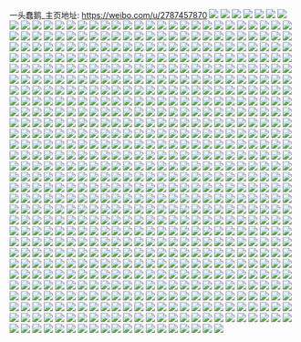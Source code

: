 一头蠢鹅_主页地址: https://weibo.com/u/2787457870 
![](https://wx4.sinaimg.cn/mw2000/a6253b4egy1h8zybx3m56j21m025cu0x.jpg) 
![](https://wx4.sinaimg.cn/mw2000/a6253b4egy1h8zycdnv8zj21zw2nvu0x.jpg) 
![](https://wx4.sinaimg.cn/mw2000/a6253b4egy1h908mf3eltj225h2vce82.jpg) 
![](https://wx4.sinaimg.cn/mw2000/a6253b4egy1h8zyco8brtj21nt27re81.jpg) 
![](https://wx4.sinaimg.cn/mw2000/a6253b4egy1h8zydtptp3j22c03407wj.jpg) 
![](https://wx4.sinaimg.cn/mw2000/a6253b4egy1h908mh2p4sj21t32es4qq.jpg) 
![](https://wx4.sinaimg.cn/mw2000/a6253b4egy1h908mnpbmxj223r2wou0z.jpg) 
![](https://wx4.sinaimg.cn/mw2000/a6253b4egy1h908myhrs3j21te2f7b2a.jpg) 
![](https://wx4.sinaimg.cn/mw2000/a6253b4egy1h908n63mt9j21wj2jenpe.jpg) 
![](https://wx4.sinaimg.cn/mw2000/a6253b4egy1h8ynquhnqaj229e30jnpe.jpg) 
![](https://wx4.sinaimg.cn/mw2000/a6253b4egy1h8ynqovjdcj22ah31ye83.jpg) 
![](https://wx4.sinaimg.cn/mw2000/a6253b4egy1h8ynqfx4t3j225k2vfe82.jpg) 
![](https://wx4.sinaimg.cn/mw2000/a6253b4egy1h8ynqzq2kij22902zjhdu.jpg) 
![](https://wx4.sinaimg.cn/mw2000/a6253b4egy1h8xhai6jwoj22c034yhdu.jpg) 
![](https://wx4.sinaimg.cn/mw2000/a6253b4egy1h8xhauj8l4j224q2uahdu.jpg) 
![](https://wx4.sinaimg.cn/mw2000/a6253b4egy1h8xhacuiffj221x2qk4qq.jpg) 
![](https://wx4.sinaimg.cn/mw2000/a6253b4egy1h8xhaswl7qj225x2vwkjm.jpg) 
![](https://wx4.sinaimg.cn/mw2000/a6253b4egy1h8xhapkhxwj222z2nvx6p.jpg) 
![](https://wx4.sinaimg.cn/mw2000/a6253b4egy1h8xhax4tkqj21yi2lr1ky.jpg) 
![](https://wx4.sinaimg.cn/mw2000/a6253b4egy1h8xhar318jj22182pnu0x.jpg) 
![](https://wx4.sinaimg.cn/mw2000/a6253b4egy1h8xhavu67nj21sn2e7x6p.jpg) 
![](https://wx4.sinaimg.cn/mw2000/a6253b4egy1h8xha60718j226g2yw4qq.jpg) 
![](https://wx4.sinaimg.cn/mw2000/a6253b4egy1h86x902gygj22222qre82.jpg) 
![](https://wx4.sinaimg.cn/mw2000/a6253b4egy1h86x91f0y2j223p2sy4qq.jpg) 
![](https://wx4.sinaimg.cn/mw2000/a6253b4egy1h86x931qnoj226z2xanpe.jpg) 
![](https://wx4.sinaimg.cn/mw2000/a6253b4egy1h86x8xl7z2j22a531jqv6.jpg) 
![](https://wx4.sinaimg.cn/mw2000/a6253b4egy1h83in1bcypj224836cqv6.jpg) 
![](https://wx4.sinaimg.cn/mw2000/a6253b4egy1h83in73kjgj224836c7wj.jpg) 
![](https://wx4.sinaimg.cn/mw2000/a6253b4egy1h83ina4pdij224836ce83.jpg) 
![](https://wx4.sinaimg.cn/mw2000/a6253b4egy1h83in4ei4jj224836c7wj.jpg) 
![](https://wx4.sinaimg.cn/mw2000/a6253b4egy1h83indq3ctj224836cx6q.jpg) 
![](https://wx4.sinaimg.cn/mw2000/a6253b4egy1h83imy6zigj224836cqv6.jpg) 
![](https://wx4.sinaimg.cn/mw2000/a6253b4egy1h7xnvwap91j22dq36chdu.jpg) 
![](https://wx4.sinaimg.cn/mw2000/a6253b4egy1h7xnvouqouj22dq36cu10.jpg) 
![](https://wx4.sinaimg.cn/mw2000/a6253b4egy1h7xnvqaig3j22cq34zhdu.jpg) 
![](https://wx4.sinaimg.cn/mw2000/a6253b4egy1h7xnvsrfi1j22dq36cnpf.jpg) 
![](https://wx4.sinaimg.cn/mw2000/a6253b4egy1h7xnw0xcfrj22dq36cnpe.jpg) 
![](https://wx4.sinaimg.cn/mw2000/a6253b4egy1h7xnvuvqvej22402tcqv6.jpg) 
![](https://wx4.sinaimg.cn/mw2000/a6253b4egy1h7xnvzledyj228p2zle83.jpg) 
![](https://wx4.sinaimg.cn/mw2000/a6253b4egy1h7xnw21esfj21zz2nz1ky.jpg) 
![](https://wx4.sinaimg.cn/mw2000/a6253b4egy1h7xnvxvirrj22dq36ce83.jpg) 
![](https://wx4.sinaimg.cn/mw2000/a6253b4egy1h7vxvay7bxj22dq36cb2b.jpg) 
![](https://wx4.sinaimg.cn/mw2000/a6253b4egy1h7vxv8ve4aj22br33ou0y.jpg) 
![](https://wx4.sinaimg.cn/mw2000/a6253b4egy1h7vxv78bhij229930c1l0.jpg) 
![](https://wx4.sinaimg.cn/mw2000/a6253b4egy1h7vxvc51obj22482tnhdu.jpg) 
![](https://wx4.sinaimg.cn/mw2000/a6253b4egy1h7vxvf3gilj22692wbhdv.jpg) 
![](https://wx4.sinaimg.cn/mw2000/a6253b4egy1h7vxvgj2lzj228h2za4qr.jpg) 
![](https://wx4.sinaimg.cn/mw2000/a6253b4egy1h7qsc8hbgaj21yd2lukjl.jpg) 
![](https://wx4.sinaimg.cn/mw2000/a6253b4egy1h7qsc7mjjqj22dj361npe.jpg) 
![](https://wx4.sinaimg.cn/mw2000/a6253b4egy1h7qsc9njmfj22b532v1ky.jpg) 
![](https://wx4.sinaimg.cn/mw2000/a6253b4egy1h7qscbh90tj221r2qchdu.jpg) 
![](https://wx4.sinaimg.cn/mw2000/a6253b4egy1h7e7j1vs3mj22dg35xnpe.jpg) 
![](https://wx4.sinaimg.cn/mw2000/a6253b4egy1h7e7j35o42j22dq36cnpd.jpg) 
![](https://wx4.sinaimg.cn/mw2000/a6253b4egy1h7e7j4j3ulj221j2q11ky.jpg) 
![](https://wx4.sinaimg.cn/mw2000/a6253b4egy1h7e7jb55vdj21lq250tj6.jpg) 
![](https://wx4.sinaimg.cn/mw2000/a6253b4egy1h7e7j5ph3vj22dq36cu0x.jpg) 
![](https://wx4.sinaimg.cn/mw2000/a6253b4egy1h7e7j6x747j22aw32iu0x.jpg) 
![](https://wx4.sinaimg.cn/mw2000/a6253b4egy1h7e7j8f6wmj227p2y94qq.jpg) 
![](https://wx4.sinaimg.cn/mw2000/a6253b4egy1h7e7j9r2wqj21qi2bbnpd.jpg) 
![](https://wx4.sinaimg.cn/mw2000/a6253b4egy1h7e7iywv0hj22bc334hdt.jpg) 
![](https://wx4.sinaimg.cn/mw2000/a6253b4egy1h7bv58nwwuj21k822yhdu.jpg) 
![](https://wx4.sinaimg.cn/mw2000/a6253b4egy1h7bv3e8hw6j22042o5e6m.jpg) 
![](https://wx4.sinaimg.cn/mw2000/a6253b4egy1h7bv3lsvv4j222m2rkkjm.jpg) 
![](https://wx4.sinaimg.cn/mw2000/a6253b4egy1h7bv4cb06wj21td2f6x6q.jpg) 
![](https://wx4.sinaimg.cn/mw2000/a6253b4egy1h7bv3x5e09j22272qx7wj.jpg) 
![](https://wx4.sinaimg.cn/mw2000/a6253b4egy1h7bv4sxq20j221b2prqo8.jpg) 
![](https://wx4.sinaimg.cn/mw2000/a6253b4egy1h73jpuopfgj223e2sj1kz.jpg) 
![](https://wx4.sinaimg.cn/mw2000/a6253b4egy1h73jpqyog5j22482tnhdu.jpg) 
![](https://wx4.sinaimg.cn/mw2000/a6253b4egy1h73jpxcsidj222c2r4e83.jpg) 
![](https://wx4.sinaimg.cn/mw2000/a6253b4egy1h73jps8cf3j224836c7wi.jpg) 
![](https://wx4.sinaimg.cn/mw2000/a6253b4egy1h73jpm4esoj22dr36agxs.jpg) 
![](https://wx4.sinaimg.cn/mw2000/a6253b4egy1h73jpoq5aij22482tnnpe.jpg) 
![](https://wx4.sinaimg.cn/mw2000/a6253b4egy1h73jq06n54j22482tnnpe.jpg) 
![](https://wx4.sinaimg.cn/mw2000/a6253b4egy1h73jq2d5q0j222z2rzq9p.jpg) 
![](https://wx4.sinaimg.cn/mw2000/a6253b4egy1h73jq4yfz6j223u2t4n88.jpg) 
![](https://wx4.sinaimg.cn/mw2000/a6253b4egy1h72g3lbpk3j21xa2kdqv5.jpg) 
![](https://wx4.sinaimg.cn/mw2000/a6253b4egy1h72g3tulyej22302s0kjm.jpg) 
![](https://wx4.sinaimg.cn/mw2000/a6253b4egy1h72g3nlfpuj21y12leu0x.jpg) 
![](https://wx4.sinaimg.cn/mw2000/a6253b4egy1h72g3gfj5gj21wm2jib2a.jpg) 
![](https://wx4.sinaimg.cn/mw2000/a6253b4egy1h72g3i4whlj21ds1ud1kx.jpg) 
![](https://wx4.sinaimg.cn/mw2000/a6253b4egy1h72g41t8rmj229j30pqv6.jpg) 
![](https://wx4.sinaimg.cn/mw2000/a6253b4egy1h72g4354q6j21tj2fehdt.jpg) 
![](https://wx4.sinaimg.cn/mw2000/a6253b4egy1h72g465zyuj22662w8u0y.jpg) 
![](https://wx4.sinaimg.cn/mw2000/a6253b4egy1h72g493qwaj21xh2kmteb.jpg) 
![](https://wx4.sinaimg.cn/mw2000/a6253b4egy1h72g4ayyrjj21141diq6p.jpg) 
![](https://wx4.sinaimg.cn/mw2000/a6253b4egy1h72g4f4fhlj22c0340b2a.jpg) 
![](https://wx4.sinaimg.cn/mw2000/a6253b4egy1h72g4i76yej22c03401kz.jpg) 
![](https://wx4.sinaimg.cn/mw2000/a6253b4egy1h72g4l49e6j21sw2eix6p.jpg) 
![](https://wx4.sinaimg.cn/mw2000/a6253b4egy1h72g4o4747j220g2olhdu.jpg) 
![](https://wx4.sinaimg.cn/mw2000/a6253b4egy1h72g4qkupfj220f2ojx6p.jpg) 
![](https://wx4.sinaimg.cn/mw2000/a6253b4egy1h6wvnq6ux3j22as32dkjm.jpg) 
![](https://wx4.sinaimg.cn/mw2000/a6253b4egy1h6wvnsa4ibj229r310e5k.jpg) 
![](https://wx4.sinaimg.cn/mw2000/a6253b4egy1h6wvnve1o9j229w317qv6.jpg) 
![](https://wx4.sinaimg.cn/mw2000/a6253b4egy1h6wvo6gi8uj225z2vznat.jpg) 
![](https://wx4.sinaimg.cn/mw2000/a6253b4egy1h6wvo3vd4aj229e305x6r.jpg) 
![](https://wx4.sinaimg.cn/mw2000/a6253b4egy1h6wvnx1b6qj22132pfqv5.jpg) 
![](https://wx4.sinaimg.cn/mw2000/a6253b4egy1h6vhpchkcbj22ai321u10.jpg) 
![](https://wx4.sinaimg.cn/mw2000/a6253b4egy1h6vhp89mbaj22c0340npf.jpg) 
![](https://wx4.sinaimg.cn/mw2000/a6253b4egy1h6vhmugt5rj22c03404qr.jpg) 
![](https://wx4.sinaimg.cn/mw2000/a6253b4egy1h6vhpjpu27j22c033qhdt.jpg) 
![](https://wx4.sinaimg.cn/mw2000/a6253b4egy1h6tglw3bj4j22c0340ni3.jpg) 
![](https://wx4.sinaimg.cn/mw2000/a6253b4egy1h6tglk41wmj21vw2iib29.jpg) 
![](https://wx4.sinaimg.cn/mw2000/a6253b4egy1h6tglrudlyj22c0340hdv.jpg) 
![](https://wx4.sinaimg.cn/mw2000/a6253b4egy1h6tgm014x7j22b732ynpf.jpg) 
![](https://wx4.sinaimg.cn/mw2000/a6253b4egy1h6r7agtkn4j22c03407wl.jpg) 
![](https://wx4.sinaimg.cn/mw2000/a6253b4egy1h6r7avsnvej22bw33vb2b.jpg) 
![](https://wx4.sinaimg.cn/mw2000/a6253b4egy1h6r7b8ang0j22c0340x6p.jpg) 
![](https://wx4.sinaimg.cn/mw2000/a6253b4egy1h6r7bhxfsvj229b30fkjl.jpg) 
![](https://wx4.sinaimg.cn/mw2000/a6253b4egy1h6r7bwlrf4j22c0340e81.jpg) 
![](https://wx4.sinaimg.cn/mw2000/a6253b4egy1h6r7c10nmpj22c0340b2a.jpg) 
![](https://wx4.sinaimg.cn/mw2000/a6253b4egy1h6r7bfed5fj22c0340qc2.jpg) 
![](https://wx4.sinaimg.cn/mw2000/a6253b4egy1h6r79suvxdj22c03404qq.jpg) 
![](https://wx4.sinaimg.cn/mw2000/a6253b4egy1h6r7b2kfymj22c03401kz.jpg) 
![](https://wx4.sinaimg.cn/mw2000/a6253b4egy1h6ol3n44mmj22c0340u0x.jpg) 
![](https://wx4.sinaimg.cn/mw2000/a6253b4egy1h6ol3pon5uj22c03404qs.jpg) 
![](https://wx4.sinaimg.cn/mw2000/a6253b4egy1h6ol3rt0p6j224i2thhdv.jpg) 
![](https://wx4.sinaimg.cn/mw2000/a6253b4egy1h6ol3ukqtwj22c0340qv8.jpg) 
![](https://wx4.sinaimg.cn/mw2000/a6253b4egy1h6ol4265v5j22c03401l0.jpg) 
![](https://wx4.sinaimg.cn/mw2000/a6253b4egy1h6ol3yxphdj22c0340u10.jpg) 
![](https://wx4.sinaimg.cn/mw2000/a6253b4egy1h6ol3jxs90j22c03404nu.jpg) 
![](https://wx4.sinaimg.cn/mw2000/a6253b4egy1h6ol40gzbrj22c0340b2b.jpg) 
![](https://wx4.sinaimg.cn/mw2000/a6253b4egy1h6ol3wku04j22c03401kz.jpg) 
![](https://wx4.sinaimg.cn/mw2000/a6253b4egy1h6mod9ey67j22c03407wk.jpg) 
![](https://wx4.sinaimg.cn/mw2000/a6253b4egy1h6modcf5efj22c0340kjn.jpg) 
![](https://wx4.sinaimg.cn/mw2000/a6253b4egy1h6mod5ra52j22ax32k4qs.jpg) 
![](https://wx4.sinaimg.cn/mw2000/a6253b4egy1h6modggyc2j22c03407ge.jpg) 
![](https://wx4.sinaimg.cn/mw2000/a6253b4egy1h6modelcpuj22c0340nd6.jpg) 
![](https://wx4.sinaimg.cn/mw2000/a6253b4egy1h6modiyfpnj22c0340drg.jpg) 
![](https://wx4.sinaimg.cn/mw2000/a6253b4egy1h6modk55izj22c03407wi.jpg) 
![](https://wx4.sinaimg.cn/mw2000/a6253b4egy1h6modnxta7j22c0340x6q.jpg) 
![](https://wx4.sinaimg.cn/mw2000/a6253b4egy1h6modm45icj22c03401kz.jpg) 
![](https://wx4.sinaimg.cn/mw2000/a6253b4egy1h6k90doj1vj22c0340hdv.jpg) 
![](https://wx4.sinaimg.cn/mw2000/a6253b4egy1h6k90b587oj220x2p8hdu.jpg) 
![](https://wx4.sinaimg.cn/mw2000/a6253b4egy1h6k90ens0jj21sz2ennpd.jpg) 
![](https://wx4.sinaimg.cn/mw2000/a6253b4egy1h6k90j94rxj22c0340b2b.jpg) 
![](https://wx4.sinaimg.cn/mw2000/a6253b4egy1h69n09pqqsj21xf2kkx6p.jpg) 
![](https://wx4.sinaimg.cn/mw2000/a6253b4egy1h69n0ebxyfj21zo2ppu0x.jpg) 
![](https://wx4.sinaimg.cn/mw2000/a6253b4egy1h69n08f33hj227u2ygtkf.jpg) 
![](https://wx4.sinaimg.cn/mw2000/a6253b4egy1h69n0d8od9j228c2z4u0y.jpg) 
![](https://wx4.sinaimg.cn/mw2000/a6253b4egy1h65bpxoowyj22c033a4qp.jpg) 
![](https://wx4.sinaimg.cn/mw2000/a6253b4egy1h65bpu2sgvj22bp33mb29.jpg) 
![](https://wx4.sinaimg.cn/mw2000/a6253b4egy1h65bq1pny3j21th2fb45b.jpg) 
![](https://wx4.sinaimg.cn/mw2000/a6253b4egy1h65bq5tjdyj22c0340e84.jpg) 
![](https://wx4.sinaimg.cn/mw2000/a6253b4egy1h65bqdg07ej228y2zxu0z.jpg) 
![](https://wx4.sinaimg.cn/mw2000/a6253b4egy1h65bq9jq11j229g30lqv6.jpg) 
![](https://wx4.sinaimg.cn/mw2000/a6253b4egy1h5yfk6wwkej22b132phdw.jpg) 
![](https://wx4.sinaimg.cn/mw2000/a6253b4egy1h5yfk83eyaj227g2xxe82.jpg) 
![](https://wx4.sinaimg.cn/mw2000/a6253b4egy1h5yfk1hf3jj22bb3337wh.jpg) 
![](https://wx4.sinaimg.cn/mw2000/a6253b4egy1h5yfk3id0tj22c0340qv5.jpg) 
![](https://wx4.sinaimg.cn/mw2000/a6253b4egy1h5yfkdyqbhj21821mrqdi.jpg) 
![](https://wx4.sinaimg.cn/mw2000/a6253b4egy1h5yfk51bnqj2297309b2b.jpg) 
![](https://wx4.sinaimg.cn/mw2000/a6253b4egy1h5yfkcy1lbj229k30q7wi.jpg) 
![](https://wx4.sinaimg.cn/mw2000/a6253b4egy1h5yfk9jd5ij22a931p4qr.jpg) 
![](https://wx4.sinaimg.cn/mw2000/a6253b4egy1h5yfkb12vpj22c034yhdt.jpg) 
![](https://wx4.sinaimg.cn/mw2000/a6253b4egy1h5qeb9cavqj22802yo1l0.jpg) 
![](https://wx4.sinaimg.cn/mw2000/a6253b4egy1h5qebc4wfuj22802yox6r.jpg) 
![](https://wx4.sinaimg.cn/mw2000/a6253b4egy1h5qeb6ns3vj21re2cib29.jpg) 
![](https://wx4.sinaimg.cn/mw2000/a6253b4egy1h5qebd3y79j21j4233wl9.jpg) 
![](https://wx4.sinaimg.cn/mw2000/a6253b4egy1h5pxldo8hrj22b532ve83.jpg) 
![](https://wx4.sinaimg.cn/mw2000/a6253b4egy1h5pxlgd2tpj22az32nhdw.jpg) 
![](https://wx4.sinaimg.cn/mw2000/a6253b4egy1h5pxllteogj22ak3237mw.jpg) 
![](https://wx4.sinaimg.cn/mw2000/a6253b4egy1h5pxlhwvzaj227c2xt4m5.jpg) 
![](https://wx4.sinaimg.cn/mw2000/a6253b4egy1h5pxlk9kmrj22ba33mavm.jpg) 
![](https://wx4.sinaimg.cn/mw2000/a6253b4egy1h5pxlo9m7tj22b832z7wh.jpg) 
![](https://wx4.sinaimg.cn/mw2000/a6253b4egy1h5nkl5q8dcj21z22mqu0x.jpg) 
![](https://wx4.sinaimg.cn/mw2000/a6253b4egy1h5nkl2qlo5j21l4245b00.jpg) 
![](https://wx4.sinaimg.cn/mw2000/a6253b4egy1h5nkl8y7hjj22ar32c0wx.jpg) 
![](https://wx4.sinaimg.cn/mw2000/a6253b4egy1h5nkl1x4y8j22ae31ux6q.jpg) 
![](https://wx4.sinaimg.cn/mw2000/a6253b4egy1h5nkl3cbajj21ki23ce1a.jpg) 
![](https://wx4.sinaimg.cn/mw2000/a6253b4egy1h5nkkz1n9sj226p2wxu0x.jpg) 
![](https://wx4.sinaimg.cn/mw2000/a6253b4egy1h5nkl6u6uqj223m2st1ky.jpg) 
![](https://wx4.sinaimg.cn/mw2000/a6253b4egy1h5nkl7rnc6j21n326sb29.jpg) 
![](https://wx4.sinaimg.cn/mw2000/a6253b4egy1h5nkl4h3w8j21uv2h51ky.jpg) 
![](https://wx4.sinaimg.cn/mw2000/a6253b4egy1h5g0jc0fwdj226v2x5u0y.jpg) 
![](https://wx4.sinaimg.cn/mw2000/a6253b4egy1h5g0l1rnwnj21w62iwe83.jpg) 
![](https://wx4.sinaimg.cn/mw2000/a6253b4egy1h5g0lczoxxj22a431ie85.jpg) 
![](https://wx4.sinaimg.cn/mw2000/a6253b4egy1h5g0hias02j22c0340u0y.jpg) 
![](https://wx4.sinaimg.cn/mw2000/a6253b4egy1h5809b3o6ej22ak3401ky.jpg) 
![](https://wx4.sinaimg.cn/mw2000/a6253b4egy1h5809chkz6j22c03407wj.jpg) 
![](https://wx4.sinaimg.cn/mw2000/a6253b4egy1h5809e8mvij22c0340e84.jpg) 
![](https://wx4.sinaimg.cn/mw2000/a6253b4egy1h5809fmmzcj22472tne83.jpg) 
![](https://wx4.sinaimg.cn/mw2000/a6253b4egy1h5809i9k6tj22c0340hdv.jpg) 
![](https://wx4.sinaimg.cn/mw2000/a6253b4egy1h5809mjlmfj22c0340qv7.jpg) 
![](https://wx4.sinaimg.cn/mw2000/a6253b4egy1h5809kd73zj22c03407wj.jpg) 
![](https://wx4.sinaimg.cn/mw2000/a6253b4egy1h58098p80hj22c0340x6q.jpg) 
![](https://wx4.sinaimg.cn/mw2000/a6253b4egy1h58099yhc2j22b232r1ky.jpg) 
![](https://wx4.sinaimg.cn/mw2000/a6253b4ely1h556oqa45pj21tu2fte81.jpg) 
![](https://wx4.sinaimg.cn/mw2000/a6253b4ely1h556omfgzij21zc2n4qv5.jpg) 
![](https://wx4.sinaimg.cn/mw2000/a6253b4ely1h556oo2rhxj220u2p4kjl.jpg) 
![](https://wx4.sinaimg.cn/mw2000/a6253b4ely1h556op7q3fj21v82hnnpd.jpg) 
![](https://wx4.sinaimg.cn/mw2000/a6253b4egy1h531jp5atuj229a30dhdu.jpg) 
![](https://wx4.sinaimg.cn/mw2000/a6253b4egy1h531jbwlllj22c0340x6p.jpg) 
![](https://wx4.sinaimg.cn/mw2000/a6253b4egy1h531jfu9urj22c0340kjm.jpg) 
![](https://wx4.sinaimg.cn/mw2000/a6253b4egy1h531jacf9tj22c03401kz.jpg) 
![](https://wx4.sinaimg.cn/mw2000/a6253b4egy1h531jrjyn2j224b2tr7wj.jpg) 
![](https://wx4.sinaimg.cn/mw2000/a6253b4egy1h531ji818hj22562uw1kz.jpg) 
![](https://wx4.sinaimg.cn/mw2000/a6253b4egy1h531je6i4fj227p2y9npe.jpg) 
![](https://wx4.sinaimg.cn/mw2000/a6253b4egy1h531jjo7h0j22c0366hdu.jpg) 
![](https://wx4.sinaimg.cn/mw2000/a6253b4egy1h531jmadf9j229j30p1kz.jpg) 
![](https://wx4.sinaimg.cn/mw2000/a6253b4egy1h5264a8pmij22ai3207wj.jpg) 
![](https://wx4.sinaimg.cn/mw2000/a6253b4egy1h5264g84g3j227r2yc1kz.jpg) 
![](https://wx4.sinaimg.cn/mw2000/a6253b4egy1h52640ns9tj21uh2gme81.jpg) 
![](https://wx4.sinaimg.cn/mw2000/a6253b4egy1h5263sbeuuj21yn2m61ky.jpg) 
![](https://wx4.sinaimg.cn/mw2000/a6253b4egy1h5263xgnf1j22bb333qv7.jpg) 
![](https://wx4.sinaimg.cn/mw2000/a6253b4egy1h52645c67ej223m2suqv7.jpg) 
![](https://wx4.sinaimg.cn/mw2000/a6253b4egy1h4y9i31otfj22c0340e83.jpg) 
![](https://wx4.sinaimg.cn/mw2000/a6253b4egy1h4y9i4kkupj22c0340kjn.jpg) 
![](https://wx4.sinaimg.cn/mw2000/a6253b4egy1h4y9iahqsuj22c03404qr.jpg) 
![](https://wx4.sinaimg.cn/mw2000/a6253b4egy1h4y9i6gbwfj21gh1xyb2a.jpg) 
![](https://wx4.sinaimg.cn/mw2000/a6253b4egy1h4y9i8woj6j22c0340e84.jpg) 
![](https://wx4.sinaimg.cn/mw2000/a6253b4egy1h4y9i1frgsj22c0340hdx.jpg) 
![](https://wx4.sinaimg.cn/mw2000/a6253b4egy1h4y9ichnkfj22c0340u0y.jpg) 
![](https://wx4.sinaimg.cn/mw2000/a6253b4egy1h4y9ihalttj22c0340e82.jpg) 
![](https://wx4.sinaimg.cn/mw2000/a6253b4egy1h4y9ig119gj22bg33ax6s.jpg) 
![](https://wx4.sinaimg.cn/mw2000/a6253b4egy1h4u132gbu1j22bb3324qr.jpg) 
![](https://wx4.sinaimg.cn/mw2000/a6253b4egy1h4u133wuuaj22c0340npe.jpg) 
![](https://wx4.sinaimg.cn/mw2000/a6253b4egy1h4u135vxm3j22c0340npe.jpg) 
![](https://wx4.sinaimg.cn/mw2000/a6253b4egy1h4u130rw07j22c0340qv7.jpg) 
![](https://wx4.sinaimg.cn/mw2000/a6253b4egy1h4tupot7uuj22aq340e83.jpg) 
![](https://wx4.sinaimg.cn/mw2000/a6253b4egy1h4tuqdg2vmj22bq33nqv7.jpg) 
![](https://wx4.sinaimg.cn/mw2000/a6253b4egy1h4tuqpycicj22c03407wk.jpg) 
![](https://wx4.sinaimg.cn/mw2000/a6253b4egy1h4tup1vn5lj22c0340x6r.jpg) 
![](https://wx4.sinaimg.cn/mw2000/a6253b4egy1h4tur9l05fj22c034y4qs.jpg) 
![](https://wx4.sinaimg.cn/mw2000/a6253b4egy1h4tuqz08y2j21zc2n4qv6.jpg) 
![](https://wx4.sinaimg.cn/mw2000/a6253b4egy1h4t0c14p2dj22bh33be84.jpg) 
![](https://wx4.sinaimg.cn/mw2000/a6253b4egy1h4t0c8d0nwj22962zvkjm.jpg) 
![](https://wx4.sinaimg.cn/mw2000/a6253b4egy1h4t0bybw5uj22ai340x6r.jpg) 
![](https://wx4.sinaimg.cn/mw2000/a6253b4egy1h4t0c3r8axj22bh33bkjo.jpg) 
![](https://wx4.sinaimg.cn/mw2000/a6253b4egy1h4t0bv7fusj22c0340kjm.jpg) 
![](https://wx4.sinaimg.cn/mw2000/a6253b4egy1h4t0btljdnj22c0340u0x.jpg) 
![](https://wx4.sinaimg.cn/mw2000/a6253b4egy1h4t0c6bbvvj22442sv1kz.jpg) 
![](https://wx4.sinaimg.cn/mw2000/a6253b4egy1h4t0cag4zuj22c03407wj.jpg) 
![](https://wx4.sinaimg.cn/mw2000/a6253b4egy1h4t0cdewzzj20zg1bawr6.jpg) 
![](https://wx4.sinaimg.cn/mw2000/a6253b4egy1h4ofmh609vj21r02mhu0x.jpg) 
![](https://wx4.sinaimg.cn/mw2000/a6253b4egy1h4ofmiaafij21r02mhhdt.jpg) 
![](https://wx4.sinaimg.cn/mw2000/a6253b4egy1h4ofmj3s76j21r02minpd.jpg) 
![](https://wx4.sinaimg.cn/mw2000/a6253b4egy1h4ofmfwdntj21r02mhkjl.jpg) 
![](https://wx4.sinaimg.cn/mw2000/a6253b4egy1h4mzdq0ey1j22c0340npe.jpg) 
![](https://wx4.sinaimg.cn/mw2000/a6253b4egy1h4mzdottiuj22c0340hdv.jpg) 
![](https://wx4.sinaimg.cn/mw2000/a6253b4egy1h4mzdst8iwj220z2pbx6q.jpg) 
![](https://wx4.sinaimg.cn/mw2000/a6253b4egy1h4mze2iq1wj221e2pv1kz.jpg) 
![](https://wx4.sinaimg.cn/mw2000/a6253b4egy1h4mzdvy2dnj21ja21pqv5.jpg) 
![](https://wx4.sinaimg.cn/mw2000/a6253b4egy1h4mzdz22idj225g2vab2b.jpg) 
![](https://wx4.sinaimg.cn/mw2000/a6253b4egy1h4lwals7edj21j121db29.jpg) 
![](https://wx4.sinaimg.cn/mw2000/a6253b4egy1h4lwapfk5cj225k2ve4qq.jpg) 
![](https://wx4.sinaimg.cn/mw2000/a6253b4egy1h4lwainulfj22c03407wk.jpg) 
![](https://wx4.sinaimg.cn/mw2000/a6253b4egy1h4lwakd4mrj22682wbx6q.jpg) 
![](https://wx4.sinaimg.cn/mw2000/a6253b4egy1h4lwanuoy9j228k2ze1l1.jpg) 
![](https://wx4.sinaimg.cn/mw2000/a6253b4egy1h4lwaqrqw7j21xl2ksnpe.jpg) 
![](https://wx4.sinaimg.cn/mw2000/a6253b4egy1h4hzi7n942j22c0340npe.jpg) 
![](https://wx4.sinaimg.cn/mw2000/a6253b4egy1h4hziawn2hj22aq340hdu.jpg) 
![](https://wx4.sinaimg.cn/mw2000/a6253b4egy1h4hzi6cr90j22bk33e7wi.jpg) 
![](https://wx4.sinaimg.cn/mw2000/a6253b4egy1h4hzid457aj21vp2i9qv5.jpg) 
![](https://wx4.sinaimg.cn/mw2000/a6253b4egy1h4eqruj5khj21o0280b29.jpg) 
![](https://wx4.sinaimg.cn/mw2000/a6253b4egy1h4eqry79p8j220z2pax6p.jpg) 
![](https://wx4.sinaimg.cn/mw2000/a6253b4egy1h4eqs16b0zj223t2t2npe.jpg) 
![](https://wx4.sinaimg.cn/mw2000/a6253b4egy1h4eqs2qgh8j22c03401kz.jpg) 
![](https://wx4.sinaimg.cn/mw2000/a6253b4egy1h4eqsdvy6ej21rk2crb29.jpg) 
![](https://wx4.sinaimg.cn/mw2000/a6253b4egy1h4eqs5y5suj228h2zae82.jpg) 
![](https://wx4.sinaimg.cn/mw2000/a6253b4egy1h4eqs7vkzqj21m625kx6p.jpg) 
![](https://wx4.sinaimg.cn/mw2000/a6253b4egy1h4eqschnodj223f2skb2a.jpg) 
![](https://wx4.sinaimg.cn/mw2000/a6253b4egy1h4eqsavwfij223t2t3kjm.jpg) 
![](https://wx4.sinaimg.cn/mw2000/a6253b4egy1h49z6nzelwj21zc2n4kjm.jpg) 
![](https://wx4.sinaimg.cn/mw2000/a6253b4egy1h49z6m2nv9j22c033ykjo.jpg) 
![](https://wx4.sinaimg.cn/mw2000/a6253b4egy1h49z6pzwhej21zn2njx6q.jpg) 
![](https://wx4.sinaimg.cn/mw2000/a6253b4egy1h49z6srngjj22c033y1kz.jpg) 
![](https://wx4.sinaimg.cn/mw2000/a6253b4egy1h49z6vbv9uj22c033yx6q.jpg) 
![](https://wx4.sinaimg.cn/mw2000/a6253b4egy1h49z6yu6wrj222o3401l3.jpg) 
![](https://wx4.sinaimg.cn/mw2000/a6253b4egy1h49z78mm7mj243c64wu1b.jpg) 
![](https://wx4.sinaimg.cn/mw2000/a6253b4egy1h49z72p9euj222o2rku0z.jpg) 
![](https://wx4.sinaimg.cn/mw2000/a6253b4egy1h49z70q6trj222o2rkhdw.jpg) 
![](https://wx4.sinaimg.cn/mw2000/a6253b4egy1h499o9plswj21r62c8hdt.jpg) 
![](https://wx4.sinaimg.cn/mw2000/a6253b4egy1h499obc3q5j222e2r7kjl.jpg) 
![](https://wx4.sinaimg.cn/mw2000/a6253b4egy1h499ocea18j222o2rk7wi.jpg) 
![](https://wx4.sinaimg.cn/mw2000/a6253b4egy1h499o8hm8vj20q20yr10r.jpg) 
![](https://wx4.sinaimg.cn/mw2000/a6253b4egy1h499od9ph8j21qy2bx7wh.jpg) 
![](https://wx4.sinaimg.cn/mw2000/a6253b4egy1h499oe9lmlj222o2rkx6p.jpg) 
![](https://wx4.sinaimg.cn/mw2000/a6253b4egy1h4562erekdj22c0340b2b.jpg) 
![](https://wx4.sinaimg.cn/mw2000/a6253b4egy1h4562jnsm5j22c0340x6r.jpg) 
![](https://wx4.sinaimg.cn/mw2000/a6253b4egy1h4562a7o2zj22c0340e82.jpg) 
![](https://wx4.sinaimg.cn/mw2000/a6253b4egy1h4562o93ylj22c0340kjn.jpg) 
![](https://wx4.sinaimg.cn/mw2000/a6253b4egy1h44n8q2w68j22c0340hdv.jpg) 
![](https://wx4.sinaimg.cn/mw2000/a6253b4egy1h44n8rjlvfj224n2u7b2a.jpg) 
![](https://wx4.sinaimg.cn/mw2000/a6253b4egy1h44n8sm2knj22c0340qv6.jpg) 
![](https://wx4.sinaimg.cn/mw2000/a6253b4egy1h44n8ubegvj22c03404qr.jpg) 
![](https://wx4.sinaimg.cn/mw2000/a6253b4egy1h3yt51t68vj22632w5kjm.jpg) 
![](https://wx4.sinaimg.cn/mw2000/a6253b4egy1h3yt4yfvogj227i2y0qv6.jpg) 
![](https://wx4.sinaimg.cn/mw2000/a6253b4egy1h3yt50i56yj22aa31q4qs.jpg) 
![](https://wx4.sinaimg.cn/mw2000/a6253b4egy1h3yt53ofnij22c0340qv6.jpg) 
![](https://wx4.sinaimg.cn/mw2000/a6253b4egy1h3u5rqg67lj223q2syx6p.jpg) 
![](https://wx4.sinaimg.cn/mw2000/a6253b4egy1h3u5rpbmz8j227l2y4e82.jpg) 
![](https://wx4.sinaimg.cn/mw2000/a6253b4egy1h3u5ryhtbjj226j2wpb2b.jpg) 
![](https://wx4.sinaimg.cn/mw2000/a6253b4egy1h3u5rtbdfhj21z32msu0z.jpg) 
![](https://wx4.sinaimg.cn/mw2000/a6253b4egy1h3u5s1qby9j22c033y7wk.jpg) 
![](https://wx4.sinaimg.cn/mw2000/a6253b4egy1h3u5ruzhbdj21ua2gde82.jpg) 
![](https://wx4.sinaimg.cn/mw2000/a6253b4egy1h3u5rzr5y6j21xo2kve82.jpg) 
![](https://wx4.sinaimg.cn/mw2000/a6253b4egy1h3u5rmcr8sj21yn2m6e82.jpg) 
![](https://wx4.sinaimg.cn/mw2000/a6253b4egy1h3u5rnmxf3j21uf2gkkjl.jpg) 
![](https://wx4.sinaimg.cn/mw2000/a6253b4egy1h3qga1opbfj21vy2ik1ky.jpg) 
![](https://wx4.sinaimg.cn/mw2000/a6253b4egy1h3qgafd1akj228w305qv7.jpg) 
![](https://wx4.sinaimg.cn/mw2000/a6253b4egy1h3qgaancddj21wd2icnpd.jpg) 
![](https://wx4.sinaimg.cn/mw2000/a6253b4egy1h3qgah13lsj22772xlhdt.jpg) 
![](https://wx4.sinaimg.cn/mw2000/a6253b4egy1h3qgal7eawj22b832zu0y.jpg) 
![](https://wx4.sinaimg.cn/mw2000/a6253b4egy1h3qgap5jg6j22ak323hdu.jpg) 
![](https://wx4.sinaimg.cn/mw2000/a6253b4egy1h3qgatbreej225e2v7qv6.jpg) 
![](https://wx4.sinaimg.cn/mw2000/a6253b4egy1h3qgavor6vj226d2wh7wi.jpg) 
![](https://wx4.sinaimg.cn/mw2000/a6253b4egy1h3qgb2ut4yj223a2sdkjm.jpg) 
![](https://wx4.sinaimg.cn/mw2000/a6253b4egy1h3qgb650atj22bi3404qr.jpg) 
![](https://wx4.sinaimg.cn/mw2000/a6253b4egy1h3qgb7s1vaj21ya2lqb29.jpg) 
![](https://wx4.sinaimg.cn/mw2000/a6253b4egy1h3kylqvtdpj22aw32ju0z.jpg) 
![](https://wx4.sinaimg.cn/mw2000/a6253b4egy1h3kylmyom6j22b232r1l0.jpg) 
![](https://wx4.sinaimg.cn/mw2000/a6253b4egy1h3kylp1figj22572uxqv7.jpg) 
![](https://wx4.sinaimg.cn/mw2000/a6253b4egy1h3kylt8qjoj221b2pru0y.jpg) 
![](https://wx4.sinaimg.cn/mw2000/a6253b4egy1h3jmxrvzalj22c033y1ky.jpg) 
![](https://wx4.sinaimg.cn/mw2000/a6253b4egy1h3jmxsz3izj222o2rknpe.jpg) 
![](https://wx4.sinaimg.cn/mw2000/a6253b4egy1h3jmxqq4mkj222o3407wi.jpg) 
![](https://wx4.sinaimg.cn/mw2000/a6253b4egy1h3jmxtu3ncj222o340npd.jpg) 
![](https://wx4.sinaimg.cn/mw2000/a6253b4egy1h3h3ts1f4rj22c0340kjo.jpg) 
![](https://wx4.sinaimg.cn/mw2000/a6253b4egy1h3h3tqjrnzj22c0340hdv.jpg) 
![](https://wx4.sinaimg.cn/mw2000/a6253b4egy1h3h3tu9e5fj22c03404qs.jpg) 
![](https://wx4.sinaimg.cn/mw2000/a6253b4egy1h3h3twagsqj22c0340e85.jpg) 
![](https://wx4.sinaimg.cn/mw2000/a6253b4egy1h3h3txjknaj22c0340e83.jpg) 
![](https://wx4.sinaimg.cn/mw2000/a6253b4egy1h3h3tze7f0j224g2tyb2c.jpg) 
![](https://wx4.sinaimg.cn/mw2000/a6253b4egy1h3h3u2e03mj22b532vhdv.jpg) 
![](https://wx4.sinaimg.cn/mw2000/a6253b4egy1h3h3u0l233j22c0340npf.jpg) 
![](https://wx4.sinaimg.cn/mw2000/a6253b4egy1h3h3u4amzyj22c03407wj.jpg) 
![](https://wx4.sinaimg.cn/mw2000/a6253b4egy1h3ez6duywqj2291302kjm.jpg) 
![](https://wx4.sinaimg.cn/mw2000/a6253b4egy1h3ez639gucj21zh2nb4qr.jpg) 
![](https://wx4.sinaimg.cn/mw2000/a6253b4egy1h3ez64jdlnj223x2t8kjm.jpg) 
![](https://wx4.sinaimg.cn/mw2000/a6253b4egy1h3ez5x3d97j21u72g94qq.jpg) 
![](https://wx4.sinaimg.cn/mw2000/a6253b4egy1h3ez5rb13yj22102pce82.jpg) 
![](https://wx4.sinaimg.cn/mw2000/a6253b4egy1h3ez66ec16j220a2oee82.jpg) 
![](https://wx4.sinaimg.cn/mw2000/a6253b4egy1h3ez6chd9nj22812yphdu.jpg) 
![](https://wx4.sinaimg.cn/mw2000/a6253b4egy1h3ez60wgioj22a031d1l0.jpg) 
![](https://wx4.sinaimg.cn/mw2000/a6253b4egy1h3ez5spn4xj21yt2me4qq.jpg) 
![](https://wx4.sinaimg.cn/mw2000/a6253b4egy1h3ez5yjkozj21tg2fae81.jpg) 
![](https://wx4.sinaimg.cn/mw2000/a6253b4egy1h3ez6844tuj22682wbb2b.jpg) 
![](https://wx4.sinaimg.cn/mw2000/a6253b4egy1h3ez6aubkxj227u2yg4qs.jpg) 
![](https://wx4.sinaimg.cn/mw2000/a6253b4egy1h3ez5uxr00j22c0340e83.jpg) 
![](https://wx4.sinaimg.cn/mw2000/a6253b4egy1h3dye9msuhj21o62yz4qr.jpg) 
![](https://wx4.sinaimg.cn/mw2000/a6253b4egy1h3dyeaygijj21r0340qv5.jpg) 
![](https://wx4.sinaimg.cn/mw2000/a6253b4egy1h3dyecr8q3j21r0340e82.jpg) 
![](https://wx4.sinaimg.cn/mw2000/a6253b4egy1h3dye768kyj21r03407wi.jpg) 
![](https://wx4.sinaimg.cn/mw2000/a6253b4egy1h3dyeegqxaj21qz33y7wi.jpg) 
![](https://wx4.sinaimg.cn/mw2000/a6253b4egy1h3dyegksyrj21b92c04qp.jpg) 
![](https://wx4.sinaimg.cn/mw2000/a6253b4egy1h3dyei41j1j21qz33yb2a.jpg) 
![](https://wx4.sinaimg.cn/mw2000/a6253b4egy1h3dyelbqw6j224s2ueb2b.jpg) 
![](https://wx4.sinaimg.cn/mw2000/a6253b4egy1h3dyen72gej21b92c0kjl.jpg) 
![](https://wx4.sinaimg.cn/mw2000/a6253b4egy1h2yipm4wsrj21x62k9npd.jpg) 
![](https://wx4.sinaimg.cn/mw2000/a6253b4egy1h2yiprqvmoj21kp23lx6p.jpg) 
![](https://wx4.sinaimg.cn/mw2000/a6253b4egy1h2yiq2qvxxj22c033yb2b.jpg) 
![](https://wx4.sinaimg.cn/mw2000/a6253b4egy1h2yipu53n9j220w2p7x6p.jpg) 
![](https://wx4.sinaimg.cn/mw2000/a6253b4egy1h2yipohfywj224w2u6kjm.jpg) 
![](https://wx4.sinaimg.cn/mw2000/a6253b4egy1h2yipkctn2j21e01uoe81.jpg) 
![](https://wx4.sinaimg.cn/mw2000/a6253b4egy1h2wryj8zaej22802yonpe.jpg) 
![](https://wx4.sinaimg.cn/mw2000/a6253b4egy1h2u95whul4j22802you0y.jpg) 
![](https://wx4.sinaimg.cn/mw2000/a6253b4egy1h2u964c9tij22802yo1l0.jpg) 
![](https://wx4.sinaimg.cn/mw2000/a6253b4egy1h2s2rgj6ccj222a2r2kjn.jpg) 
![](https://wx4.sinaimg.cn/mw2000/a6253b4egy1h2s2rf2i4jj22933034qr.jpg) 
![](https://wx4.sinaimg.cn/mw2000/a6253b4egy1h2s2rhfnizj21zd2n5npd.jpg) 
![](https://wx4.sinaimg.cn/mw2000/a6253b4egy1h2s2rizcdrj22c03404qq.jpg) 
![](https://wx4.sinaimg.cn/mw2000/a6253b4egy1h2jfxozh5bj224k2u2hdt.jpg) 
![](https://wx4.sinaimg.cn/mw2000/a6253b4egy1h2jfxnvukzj225v2ziu0x.jpg) 
![](https://wx4.sinaimg.cn/mw2000/a6253b4egy1h2jfxqc4bsj223u2t5b29.jpg) 
![](https://wx4.sinaimg.cn/mw2000/a6253b4egy1h2jfxsiu13j226h2wnb29.jpg) 
![](https://wx4.sinaimg.cn/mw2000/a6253b4egy1h2hdbnhqzxj20u0140n86.jpg) 
![](https://wx4.sinaimg.cn/mw2000/a6253b4egy1h2hday0rkhj221b2prnpd.jpg) 
![](https://wx4.sinaimg.cn/mw2000/a6253b4egy1h2hdbob6clj20u014011r.jpg) 
![](https://wx4.sinaimg.cn/mw2000/a6253b4egy1h2hdb1jss7j22232qshdt.jpg) 
![](https://wx4.sinaimg.cn/mw2000/a6253b4egy1h2f81q0xovj22c0340npe.jpg) 
![](https://wx4.sinaimg.cn/mw2000/a6253b4egy1h2f81h1lktj22c03404qr.jpg) 
![](https://wx4.sinaimg.cn/mw2000/a6253b4egy1h2f81dozojj22ao328kjm.jpg) 
![](https://wx4.sinaimg.cn/mw2000/a6253b4egy1h2f815ym6nj22c0340u0y.jpg) 
![](https://wx4.sinaimg.cn/mw2000/a6253b4egy1h2f81avgk7j22662w7e82.jpg) 
![](https://wx4.sinaimg.cn/mw2000/a6253b4egy1h2f82br9hyj22c0340qv6.jpg) 
![](https://wx4.sinaimg.cn/mw2000/a6253b4egy1h2e4aoxed4j22a331gnpe.jpg) 
![](https://wx4.sinaimg.cn/mw2000/a6253b4egy1h2e4aq517kj22923027wi.jpg) 
![](https://wx4.sinaimg.cn/mw2000/a6253b4egy1h2e4aru5j3j22c0340qv5.jpg) 
![](https://wx4.sinaimg.cn/mw2000/a6253b4egy1h2e4aux2ukj22c033yqv7.jpg) 
![](https://wx4.sinaimg.cn/mw2000/a6253b4egy1h28dolvuycj21s02dcb2a.jpg) 
![](https://wx4.sinaimg.cn/mw2000/a6253b4egy1h22l4193x8j22963081ky.jpg) 
![](https://wx4.sinaimg.cn/mw2000/a6253b4egy1h22l3z2fn8j22c0340hdt.jpg) 
![](https://wx4.sinaimg.cn/mw2000/a6253b4egy1h22l42u1ajj22bt33qnpe.jpg) 
![](https://wx4.sinaimg.cn/mw2000/a6253b4egy1h22l3xzwglj22aw32ju0x.jpg) 
![](https://wx4.sinaimg.cn/mw2000/a6253b4egy1h22l44wnsvj22bb333arl.jpg) 
![](https://wx4.sinaimg.cn/mw2000/a6253b4egy1h22l4a0sw3j22c033y4qs.jpg) 
![](https://wx4.sinaimg.cn/mw2000/a6253b4egy1h1yoru3yy6j22c03401ky.jpg) 
![](https://wx4.sinaimg.cn/mw2000/a6253b4egy1h1wdeknbp1j22a231fu0x.jpg) 
![](https://wx4.sinaimg.cn/mw2000/a6253b4egy1h1wdejlzh5j22c033iqv5.jpg) 
![](https://wx4.sinaimg.cn/mw2000/a6253b4egy1h1wdemrfbyj22at32fu0x.jpg) 
![](https://wx4.sinaimg.cn/mw2000/a6253b4egy1h1wdelqbo8j22ah31zx6p.jpg) 
![](https://wx4.sinaimg.cn/mw2000/a6253b4egy1h1wdeio0t2j22bb333b2a.jpg) 
![](https://wx4.sinaimg.cn/mw2000/a6253b4egy1h1wdenu5m8j22c0340x6p.jpg) 
![](https://wx4.sinaimg.cn/mw2000/a6253b4egy1h1ti1yvbs3j21w62iwqv5.jpg) 
![](https://wx4.sinaimg.cn/mw2000/a6253b4egy1h1su3kydnyj22c033y7wk.jpg) 
![](https://wx4.sinaimg.cn/mw2000/a6253b4egy1h1su3ynquoj22c0340nph.jpg) 
![](https://wx4.sinaimg.cn/mw2000/a6253b4egy1h1su3olkikj22a331h7wj.jpg) 
![](https://wx4.sinaimg.cn/mw2000/a6253b4egy1h1su41nnw3j22c0340nph.jpg) 
![](https://wx4.sinaimg.cn/mw2000/a6253b4egy1h1su3ndjamj22c0340u0x.jpg) 
![](https://wx4.sinaimg.cn/mw2000/a6253b4egy1h1su3w3t53j22c033yhdx.jpg) 
![](https://wx4.sinaimg.cn/mw2000/a6253b4egy1h1su3qa93qj22592v0qv6.jpg) 
![](https://wx4.sinaimg.cn/mw2000/a6253b4egy1h1su3ter88j22c033yqv8.jpg) 
![](https://wx4.sinaimg.cn/mw2000/a6253b4egy1h1su4uer4zj21ur2h0u0y.jpg) 
![](https://wx4.sinaimg.cn/mw2000/a6253b4egy1h1prhy9xmqj22c033yx6q.jpg) 
![](https://wx4.sinaimg.cn/mw2000/a6253b4egy1h1prhz6wbqj22722xehdu.jpg) 
![](https://wx4.sinaimg.cn/mw2000/a6253b4egy1h1pri0431xj224j2u1npd.jpg) 
![](https://wx4.sinaimg.cn/mw2000/a6253b4egy1h1pri29dssj21tu2fs1ky.jpg) 
![](https://wx4.sinaimg.cn/mw2000/a6253b4egy1h1pri14t7gj22c0340kjl.jpg) 
![](https://wx4.sinaimg.cn/mw2000/a6253b4egy1h1pri3taj8j22c033yhdv.jpg) 
![](https://wx4.sinaimg.cn/mw2000/a6253b4egy1h1pri5695zj22c033yb2a.jpg) 
![](https://wx4.sinaimg.cn/mw2000/a6253b4egy1h1prhwyc7uj224y2ul7wi.jpg) 
![](https://wx4.sinaimg.cn/mw2000/a6253b4egy1h1pri5wcdlj21z22mq7wh.jpg) 
![](https://wx4.sinaimg.cn/mw2000/a6253b4egy1h1oovylkmej222o340e82.jpg) 
![](https://wx4.sinaimg.cn/mw2000/a6253b4egy1h1oow1x79kj222o3407wi.jpg) 
![](https://wx4.sinaimg.cn/mw2000/a6253b4egy1h1oovx1at9j21k022o7wh.jpg) 
![](https://wx4.sinaimg.cn/mw2000/a6253b4egy1h1oow35lmhj222o340b2a.jpg) 
![](https://wx4.sinaimg.cn/mw2000/a6253b4egy1h1oovzi2rvj221331nqv5.jpg) 
![](https://wx4.sinaimg.cn/mw2000/a6253b4egy1h1oow0t1bfj234022o7wi.jpg) 
![](https://wx4.sinaimg.cn/mw2000/a6253b4egy1h1md6s7nm1j22c0340qv5.jpg) 
![](https://wx4.sinaimg.cn/mw2000/a6253b4egy1h1md6t3b8xj22c0340b2a.jpg) 
![](https://wx4.sinaimg.cn/mw2000/a6253b4egy1h1md6u3d3pj22c03404qq.jpg) 
![](https://wx4.sinaimg.cn/mw2000/a6253b4egy1h1md6rh4xcj222m2rhhdt.jpg) 
![](https://wx4.sinaimg.cn/mw2000/a6253b4egy1h1md70yrvvj22by340b2a.jpg) 
![](https://wx4.sinaimg.cn/mw2000/a6253b4egy1h1md6w7zmuj22c03407wi.jpg) 
![](https://wx4.sinaimg.cn/mw2000/a6253b4egy1h1hns0hu4zj22af31wx6p.jpg) 
![](https://wx4.sinaimg.cn/mw2000/a6253b4egy1h1hns1olsxj229v316kjl.jpg) 
![](https://wx4.sinaimg.cn/mw2000/a6253b4egy1h1hns2rloyj22b532vnpd.jpg) 
![](https://wx4.sinaimg.cn/mw2000/a6253b4egy1h1hns3tqxoj228u2zr4qq.jpg) 
![](https://wx4.sinaimg.cn/mw2000/a6253b4egy1h1cxohf7anj20zo1bkkdg.jpg) 
![](https://wx4.sinaimg.cn/mw2000/a6253b4egy1h1al8i5kbrj20zo1bkwnz.jpg) 
![](https://wx4.sinaimg.cn/mw2000/a6253b4egy1h1al8k92udj20zo1bkdpo.jpg) 
![](https://wx4.sinaimg.cn/mw2000/a6253b4egy1h1al8gvrk3j20zo1bkn7e.jpg) 
![](https://wx4.sinaimg.cn/mw2000/a6253b4egy1h1al8kqr99j20zo1bkwn0.jpg) 
![](https://wx4.sinaimg.cn/mw2000/a6253b4egy1h17zs08iyzj22c0340kjo.jpg) 
![](https://wx4.sinaimg.cn/mw2000/a6253b4egy1h17zrohl3uj226x2x7x6q.jpg) 
![](https://wx4.sinaimg.cn/mw2000/a6253b4egy1h17zrgnuk8j22b832ynpf.jpg) 
![](https://wx4.sinaimg.cn/mw2000/a6253b4egy1h17zt5j06mj22c0340u0z.jpg) 
![](https://wx4.sinaimg.cn/mw2000/a6253b4egy1h17zsstm15j22c0340e84.jpg) 
![](https://wx4.sinaimg.cn/mw2000/a6253b4egy1h17ztd9wkbj22312s0u0y.jpg) 
![](https://wx4.sinaimg.cn/mw2000/a6253b4ely1h16sywh0dgj21m425inpe.jpg) 
![](https://wx4.sinaimg.cn/mw2000/a6253b4ely1h16syvievmj22c0340hdx.jpg) 
![](https://wx4.sinaimg.cn/mw2000/a6253b4egy1h15p3jzk85j21qu340kjm.jpg) 
![](https://wx4.sinaimg.cn/mw2000/a6253b4egy1h15p3hsbpnj21qu3404qq.jpg) 
![](https://wx4.sinaimg.cn/mw2000/a6253b4egy1h15p5zicztj22dc480e83.jpg) 
![](https://wx4.sinaimg.cn/mw2000/a6253b4egy1h15p3ek7hfj21qu340hdu.jpg) 
![](https://wx4.sinaimg.cn/mw2000/a6253b4egy1h15p3llmrsj21qu340b2a.jpg) 
![](https://wx4.sinaimg.cn/mw2000/a6253b4egy1h15p3gc1rej21qu340b2a.jpg) 
![](https://wx4.sinaimg.cn/mw2000/a6253b4egy1h13iu3z0nkj21pt2afb29.jpg) 
![](https://wx4.sinaimg.cn/mw2000/a6253b4egy1h13iu5dougj21sm2e5x6q.jpg) 
![](https://wx4.sinaimg.cn/mw2000/a6253b4egy1h13iu8po3mj221n2q67wi.jpg) 
![](https://wx4.sinaimg.cn/mw2000/a6253b4egy1h13iu7ljs9j21hp1zm1kx.jpg) 
![](https://wx4.sinaimg.cn/mw2000/a6253b4egy1h13iu6yjr8j220y2pa1ky.jpg) 
![](https://wx4.sinaimg.cn/mw2000/a6253b4egy1h13iu32w8fj21hs1zp7wi.jpg) 
![](https://wx4.sinaimg.cn/mw2000/a6253b4egy1h0z73ralvtj21lw256x6q.jpg) 
![](https://wx4.sinaimg.cn/mw2000/a6253b4egy1h0z73prsyhj21v02hbnpf.jpg) 
![](https://wx4.sinaimg.cn/mw2000/a6253b4egy1h0z73sl638j21je21vnpe.jpg) 
![](https://wx4.sinaimg.cn/mw2000/a6253b4egy1h0z73u73zqj22c0340hdu.jpg) 
![](https://wx4.sinaimg.cn/mw2000/a6253b4egy1h0wy1i4sknj21o22you0y.jpg) 
![](https://wx4.sinaimg.cn/mw2000/a6253b4egy1h0v6zntojaj22002nznpe.jpg) 
![](https://wx4.sinaimg.cn/mw2000/a6253b4egy1h0v6zks2gqj21vv2ihnpe.jpg) 
![](https://wx4.sinaimg.cn/mw2000/a6253b4egy1h0ledaid0jj222o377hdu.jpg) 
![](https://wx4.sinaimg.cn/mw2000/a6253b4egy1h0ledbw0spj222o33nhdu.jpg) 
![](https://wx4.sinaimg.cn/mw2000/a6253b4egy1h0ledcqct7j222o2rku0x.jpg) 
![](https://wx4.sinaimg.cn/mw2000/a6253b4egy1h0leddijubj21x02x8qv5.jpg) 
![](https://wx4.sinaimg.cn/mw2000/a6253b4egy1h0bg4j5nv9j20u01907fv.jpg) 
![](https://wx4.sinaimg.cn/mw2000/a6253b4egy1h0bg4jt2hvj20u0190tsr.jpg) 
![](https://wx4.sinaimg.cn/mw2000/a6253b4egy1h0bg4ioi3vj20u01904gw.jpg) 
![](https://wx4.sinaimg.cn/mw2000/a6253b4egy1h0bg4kbcx5j20u0190ngl.jpg) 
![](https://wx4.sinaimg.cn/mw2000/a6253b4egy1h098oc3k0nj21o6288hdu.jpg) 
![](https://wx4.sinaimg.cn/mw2000/a6253b4egy1h098oalln4j21pv2ai1kz.jpg) 
![](https://wx4.sinaimg.cn/mw2000/a6253b4egy1h098odk2efj21rs2d1hdu.jpg) 
![](https://wx4.sinaimg.cn/mw2000/a6253b4egy1h098py9b0hj22452tjhdw.jpg) 
![](https://wx4.sinaimg.cn/mw2000/a6253b4egy1h05phiqzpvj21s12dcnpd.jpg) 
![](https://wx4.sinaimg.cn/mw2000/a6253b4egy1h01e4idi4rj21hc0zkkhz.jpg) 
![](https://wx4.sinaimg.cn/mw2000/a6253b4egy1gzyainwpyaj21o0280npd.jpg) 
![](https://wx4.sinaimg.cn/mw2000/a6253b4egy1gzvwjdag4lj21v32hgb2a.jpg) 
![](https://wx4.sinaimg.cn/mw2000/a6253b4egy1gzvwjggmqzj22592waqv6.jpg) 
![](https://wx4.sinaimg.cn/mw2000/a6253b4egy1gzvwjca54wj222i2smu0y.jpg) 
![](https://wx4.sinaimg.cn/mw2000/a6253b4egy1gzvwjetsnzj222v2rsqv6.jpg) 
![](https://wx4.sinaimg.cn/mw2000/a6253b4egy1gzuwdot4qwj22c0340b2b.jpg) 
![](https://wx4.sinaimg.cn/mw2000/a6253b4egy1gzuwdpz8f4j21x62k84qq.jpg) 
![](https://wx4.sinaimg.cn/mw2000/a6253b4egy1gzuwdqz79nj21za2n2b2a.jpg) 
![](https://wx4.sinaimg.cn/mw2000/a6253b4egy1gzuwdnfgv0j22c0340kjn.jpg) 
![](https://wx4.sinaimg.cn/mw2000/a6253b4egy1gzrhr0gl5lj21zv2mn7wi.jpg) 
![](https://wx4.sinaimg.cn/mw2000/a6253b4egy1gzrhr1njmrj223r2tvnpe.jpg) 
![](https://wx4.sinaimg.cn/mw2000/a6253b4egy1gzozyss3xej22322s2kjl.jpg) 
![](https://wx4.sinaimg.cn/mw2000/a6253b4egy1gzozyyzzpwj223h2s8e81.jpg) 
![](https://wx4.sinaimg.cn/mw2000/a6253b4egy1gzozyxk60ij22032o4npd.jpg) 
![](https://wx4.sinaimg.cn/mw2000/a6253b4egy1gzozyr3t1fj21kf238e81.jpg) 
![](https://wx4.sinaimg.cn/mw2000/a6253b4egy1gzozypls55j225v2vte82.jpg) 
![](https://wx4.sinaimg.cn/mw2000/a6253b4egy1gzozywk9qej22502uox6q.jpg) 
![](https://wx4.sinaimg.cn/mw2000/a6253b4egy1gzozyueliwj21uh2gcu0x.jpg) 
![](https://wx4.sinaimg.cn/mw2000/a6253b4egy1gzozz0a98qj21ut2h2qv5.jpg) 
![](https://wx4.sinaimg.cn/mw2000/a6253b4egy1gzozyy6wl6j21pq2a94qp.jpg) 
![](https://wx4.sinaimg.cn/mw2000/a6253b4egy1gzmqavb4fmj21te2erkjm.jpg) 
![](https://wx4.sinaimg.cn/mw2000/a6253b4egy1gzmqaz64fqj21t12fzb2a.jpg) 
![](https://wx4.sinaimg.cn/mw2000/a6253b4egy1gzmqcg8u4pj21ey1usb29.jpg) 
![](https://wx4.sinaimg.cn/mw2000/a6253b4egy1gzmqb2a11gj22c0340npf.jpg) 
![](https://wx4.sinaimg.cn/mw2000/a6253b4egy1gzi4c6nt7bj21mx26k4qp.jpg) 
![](https://wx4.sinaimg.cn/mw2000/a6253b4egy1gzi4c64ztkj21hg1yn4nl.jpg) 
![](https://wx4.sinaimg.cn/mw2000/a6253b4egy1gzgz4mnydhj21r02c04qp.jpg) 
![](https://wx4.sinaimg.cn/mw2000/a6253b4egy1gzfm9dr6ycj21dy1ultvx.jpg) 
![](https://wx4.sinaimg.cn/mw2000/a6253b4egy1gzfm9g3gcmj21am1q5qoy.jpg) 
![](https://wx4.sinaimg.cn/mw2000/a6253b4egy1gzfm9gy99bj216k1kqh68.jpg) 
![](https://wx4.sinaimg.cn/mw2000/a6253b4egy1gzfm9f2cgwj21eu1vs1kx.jpg) 
![](https://wx4.sinaimg.cn/mw2000/a6253b4egy1gzdbnn3vukj21n42go4qp.jpg) 
![](https://wx4.sinaimg.cn/mw2000/a6253b4egy1gzdbnlr3d7j21nt2hoe81.jpg) 
![](https://wx4.sinaimg.cn/mw2000/a6253b4egy1gzdbnooeimj21r02mhnpd.jpg) 
![](https://wx4.sinaimg.cn/mw2000/a6253b4egy1gzdbnkiaqaj21hz28y7wh.jpg) 
![](https://wx4.sinaimg.cn/mw2000/a6253b4egy1gzdbnpf80tj21lp2eje81.jpg) 
![](https://wx4.sinaimg.cn/mw2000/a6253b4egy1gzdbnqtq4pj21r02mhkjl.jpg) 
![](https://wx4.sinaimg.cn/mw2000/a6253b4egy1gzap527t84j21r02bzhdt.jpg) 
![](https://wx4.sinaimg.cn/mw2000/a6253b4egy1gzap50w91xj21r02bze81.jpg) 
![](https://wx4.sinaimg.cn/mw2000/a6253b4egy1gzap52wtwyj21r02bzkjl.jpg) 
![](https://wx4.sinaimg.cn/mw2000/a6253b4egy1gzap4zc7jxj21r02bzhdt.jpg) 
![](https://wx4.sinaimg.cn/mw2000/a6253b4egy1gzap4yks1cj21r02bzkjl.jpg) 
![](https://wx4.sinaimg.cn/mw2000/a6253b4egy1gzap51jo2qj21r02bzhdt.jpg) 
![](https://wx4.sinaimg.cn/mw2000/a6253b4ely1gz9u0yg06jj21r03401ky.jpg) 
![](https://wx4.sinaimg.cn/mw2000/a6253b4ely1gz9u0zcx9pj21r03404qq.jpg) 
![](https://wx4.sinaimg.cn/mw2000/a6253b4ely1gz9u1045tlj21r0340x6p.jpg) 
![](https://wx4.sinaimg.cn/mw2000/a6253b4ely1gz9u11hjzcj21r0340qv5.jpg) 
![](https://wx4.sinaimg.cn/mw2000/a6253b4ely1gz9u125i3xj21oh2zhhdt.jpg) 
![](https://wx4.sinaimg.cn/mw2000/a6253b4ely1gz9u12it8gj20zo1rfgwt.jpg) 
![](https://wx4.sinaimg.cn/mw2000/a6253b4egy1gz3tnytxfmj22c0340x6p.jpg) 
![](https://wx4.sinaimg.cn/mw2000/a6253b4egy1gz3to50mibj22c0340b2a.jpg) 
![](https://wx4.sinaimg.cn/mw2000/a6253b4egy1gz3tntimm2j22c03404qr.jpg) 
![](https://wx4.sinaimg.cn/mw2000/a6253b4egy1gz3todagmvj21o22yox6q.jpg) 
![](https://wx4.sinaimg.cn/mw2000/a6253b4ely1gz08bt7xd8j21ms2whb2a.jpg) 
![](https://wx4.sinaimg.cn/mw2000/a6253b4ely1gz08bveoj2j21lf2u41ky.jpg) 
![](https://wx4.sinaimg.cn/mw2000/a6253b4ely1gz08c08oxhj21r03401kz.jpg) 
![](https://wx4.sinaimg.cn/mw2000/a6253b4ely1gz08bxgzkuj21i42o5npd.jpg) 
![](https://wx4.sinaimg.cn/mw2000/a6253b4ely1gytyuqrvsyj21400k0jsj.jpg) 
![](https://wx4.sinaimg.cn/mw2000/a6253b4egy1gyrqd3c10zj20zo256qsw.jpg) 
![](https://wx4.sinaimg.cn/mw2000/a6253b4egy1gyr8zorp6mj21no2y3hdt.jpg) 
![](https://wx4.sinaimg.cn/mw2000/a6253b4egy1gyr8kx005tj21r03404qq.jpg) 
![](https://wx4.sinaimg.cn/mw2000/a6253b4egy1gyr8kyz5g8j21r03401ky.jpg) 
![](https://wx4.sinaimg.cn/mw2000/a6253b4egy1gyr8kt1dstj21r03407wi.jpg) 
![](https://wx4.sinaimg.cn/mw2000/a6253b4egy1gyornceo5ej221s33zb29.jpg) 
![](https://wx4.sinaimg.cn/mw2000/a6253b4egy1gyornfxivgj234024ib29.jpg) 
![](https://wx4.sinaimg.cn/mw2000/a6253b4egy1gyornbiumsj222o3404qp.jpg) 
![](https://wx4.sinaimg.cn/mw2000/a6253b4egy1gyorniyw7ij233z1qz1kz.jpg) 
![](https://wx4.sinaimg.cn/mw2000/a6253b4egy1gyorndtrcxj2340232e81.jpg) 
![](https://wx4.sinaimg.cn/mw2000/a6253b4egy1gyornkznqnj233z1r0npf.jpg) 
![](https://wx4.sinaimg.cn/mw2000/a6253b4egy1gyornjn2m2j222o340e6n.jpg) 
![](https://wx4.sinaimg.cn/mw2000/a6253b4egy1gyornhkykfj234024ib29.jpg) 
![](https://wx4.sinaimg.cn/mw2000/a6253b4egy1gyornevvqoj222o3404qp.jpg) 
![](https://wx4.sinaimg.cn/mw2000/a6253b4egy1gyornglbr9j234023y1kx.jpg) 
![](https://wx4.sinaimg.cn/mw2000/a6253b4egy1gymxmcg68dj20zo09bmyx.jpg) 
![](https://wx4.sinaimg.cn/mw2000/a6253b4egy1gyklvzmecyj222o340b29.jpg) 
![](https://wx4.sinaimg.cn/mw2000/a6253b4egy1gyklw2b6avj21xm2yeqv5.jpg) 
![](https://wx4.sinaimg.cn/mw2000/a6253b4egy1gyklvywpanj221y340b29.jpg) 
![](https://wx4.sinaimg.cn/mw2000/a6253b4egy1gyklw1f66nj222o340x6p.jpg) 
![](https://wx4.sinaimg.cn/mw2000/a6253b4egy1gyklvy6k04j221y33zqv6.jpg) 
![](https://wx4.sinaimg.cn/mw2000/a6253b4egy1gyklw09udvj2229340npd.jpg) 
![](https://wx4.sinaimg.cn/mw2000/a6253b4egy1gyk6l7owx3j21qp33e1ky.jpg) 
![](https://wx4.sinaimg.cn/mw2000/a6253b4egy1gyk6l91c4rj21o02yoe82.jpg) 
![](https://wx4.sinaimg.cn/mw2000/a6253b4egy1gyk6l2p9k5j21o02yokjl.jpg) 
![](https://wx4.sinaimg.cn/mw2000/a6253b4egy1gyk6l5flg8j21r033zkjl.jpg) 
![](https://wx4.sinaimg.cn/mw2000/a6253b4egy1gyiuqs7vlgj222o340b29.jpg) 
![](https://wx4.sinaimg.cn/mw2000/a6253b4egy1gyiuqu0as3j2226340txd.jpg) 
![](https://wx4.sinaimg.cn/mw2000/a6253b4egy1gyiuqxfbylj222o3407wh.jpg) 
![](https://wx4.sinaimg.cn/mw2000/a6253b4egy1gyiuqqyfsij222o3401kx.jpg) 
![](https://wx4.sinaimg.cn/mw2000/a6253b4egy1gyiuqvfz89j222o3407wh.jpg) 
![](https://wx4.sinaimg.cn/mw2000/a6253b4egy1gyiuqt5dadj222o3407wh.jpg) 
![](https://wx4.sinaimg.cn/mw2000/a6253b4egy1gyiuqyhcohj222o3407wh.jpg) 
![](https://wx4.sinaimg.cn/mw2000/a6253b4egy1gyiuqzk92mj222o3401kx.jpg) 
![](https://wx4.sinaimg.cn/mw2000/a6253b4egy1gyiuqwek44j222o340b29.jpg) 
![](https://wx4.sinaimg.cn/mw2000/a6253b4egy1gygk9blu5zj222o3404qq.jpg) 
![](https://wx4.sinaimg.cn/mw2000/a6253b4egy1gygk9cmm3wj222o340npd.jpg) 
![](https://wx4.sinaimg.cn/mw2000/a6253b4egy1gygk9f137mj223w35sx6p.jpg) 
![](https://wx4.sinaimg.cn/mw2000/a6253b4egy1gygk9hme43j223w35s4qr.jpg) 
![](https://wx4.sinaimg.cn/mw2000/a6253b4egy1gya5s6eszxj22c0340b2a.jpg) 
![](https://wx4.sinaimg.cn/mw2000/a6253b4egy1gya5s7f2akj22c0340npe.jpg) 
![](https://wx4.sinaimg.cn/mw2000/a6253b4egy1gya5s5cl77j22c0340hdu.jpg) 
![](https://wx4.sinaimg.cn/mw2000/a6253b4egy1gya5s93sw7j22c0340e84.jpg) 
![](https://wx4.sinaimg.cn/mw2000/a6253b4egy1gy5flfct62j22c0340kjn.jpg) 
![](https://wx4.sinaimg.cn/mw2000/a6253b4egy1gy5flgpi2cj22c03407wj.jpg) 
![](https://wx4.sinaimg.cn/mw2000/a6253b4egy1gy5flka1brj22c0340qv6.jpg) 
![](https://wx4.sinaimg.cn/mw2000/a6253b4egy1gy5flhu2vvj22c0340b2a.jpg) 
![](https://wx4.sinaimg.cn/mw2000/a6253b4egy1gy5flj1zzwj22c0340kjm.jpg) 
![](https://wx4.sinaimg.cn/mw2000/a6253b4egy1gy5fllc1y6j22c0340kjm.jpg) 
![](https://wx4.sinaimg.cn/mw2000/a6253b4egy1gy5fldm1inj22c0340qv6.jpg) 
![](https://wx4.sinaimg.cn/mw2000/a6253b4egy1gy5flmchf2j22c03404qq.jpg) 
![](https://wx4.sinaimg.cn/mw2000/a6253b4egy1gy5flnrc46j22c0340x6p.jpg) 
![](https://wx4.sinaimg.cn/mw2000/a6253b4egy1gy5floom9zj22c0340e82.jpg) 
![](https://wx4.sinaimg.cn/mw2000/a6253b4egy1gy34dgeqcfj22c03404qq.jpg) 
![](https://wx4.sinaimg.cn/mw2000/a6253b4egy1gy34dej8abj21td2f5e81.jpg) 
![](https://wx4.sinaimg.cn/mw2000/a6253b4egy1gy34dfbnmaj22c02xwnpd.jpg) 
![](https://wx4.sinaimg.cn/mw2000/a6253b4egy1gy34dhg1oxj22c0340e82.jpg) 
![](https://wx4.sinaimg.cn/mw2000/a6253b4egy1gy34dijazcj22c03404qq.jpg) 
![](https://wx4.sinaimg.cn/mw2000/a6253b4egy1gy34ddq6bnj22c03407wi.jpg) 
![](https://wx4.sinaimg.cn/mw2000/a6253b4egy1gy0tne8h4mj22c0340x6q.jpg) 
![](https://wx4.sinaimg.cn/mw2000/a6253b4egy1gy0tnlbw9oj22c0340u0z.jpg) 
![](https://wx4.sinaimg.cn/mw2000/a6253b4egy1gy0todjtkjj22c0340x6p.jpg) 
![](https://wx4.sinaimg.cn/mw2000/a6253b4egy1gy0tnzyapyj22c0340hdv.jpg) 
![](https://wx4.sinaimg.cn/mw2000/a6253b4egy1gy0tnrsl7vj22c0340x6r.jpg) 
![](https://wx4.sinaimg.cn/mw2000/a6253b4egy1gy0tn5we9dj22c0340x6r.jpg) 
![](https://wx4.sinaimg.cn/mw2000/a6253b4egy1gy0to3wuthj22c03404qq.jpg) 
![](https://wx4.sinaimg.cn/mw2000/a6253b4egy1gy0to9mrnmj22c0340e83.jpg) 
![](https://wx4.sinaimg.cn/mw2000/a6253b4egy1gxw9np9sgij21o22yo4qr.jpg) 
![](https://wx4.sinaimg.cn/mw2000/a6253b4egy1gvwisckdw3j21nz2ynu0y.jpg) 
![](https://wx4.sinaimg.cn/mw2000/a6253b4egy1gvwis9gmpzj21nz2ynqv6.jpg) 
![](https://wx4.sinaimg.cn/mw2000/a6253b4egy1gvwis6ch4sj21nz2ynkjm.jpg) 
![](https://wx4.sinaimg.cn/mw2000/a6253b4egy1gvwisgehglj21nz2yiqv6.jpg) 
![](https://wx4.sinaimg.cn/mw2000/0032DT7Ugy1gvokh645zhj61o02yg1ky02.jpg) 
![](https://wx4.sinaimg.cn/mw2000/0032DT7Ugy1gvokhatrx7j61o02yox6p02.jpg) 
![](https://wx4.sinaimg.cn/mw2000/0032DT7Ugy1gvokh7ga3uj61o02yoe8202.jpg) 
![](https://wx4.sinaimg.cn/mw2000/0032DT7Ugy1gvokhckhbrj61o02yokjm02.jpg) 
![](https://wx4.sinaimg.cn/mw2000/0032DT7Ugy1gvjyqpo7sij61r02mikjm02.jpg) 
![](https://wx4.sinaimg.cn/mw2000/0032DT7Ugy1gvjyqs35tlj61o02i04qq02.jpg) 
![](https://wx4.sinaimg.cn/mw2000/0032DT7Ugy1gvjyqnekhwj61r02mie8202.jpg) 
![](https://wx4.sinaimg.cn/mw2000/0032DT7Ugy1gvjyqt6nddj61r02mhqv502.jpg) 
![](https://wx4.sinaimg.cn/mw2000/0032DT7Ugy1gv14ilwzuuj615j1kw4qp02.jpg) 
![](https://wx4.sinaimg.cn/mw2000/0032DT7Ugy1guws3nx9d2j616o1kw4qp02.jpg) 
![](https://wx4.sinaimg.cn/mw2000/0032DT7Ugy1guws3ypsrpj62c0340hdv02.jpg) 
![](https://wx4.sinaimg.cn/mw2000/0032DT7Ugy1guws3rcc5jj616o1kw7wh02.jpg) 
![](https://wx4.sinaimg.cn/mw2000/0032DT7Ugy1guws46j148j62c0340u0z02.jpg) 
![](https://wx4.sinaimg.cn/mw2000/a6253b4egy1gu78uc9b2aj22c02c0b2a.jpg) 
![](https://wx4.sinaimg.cn/mw2000/a6253b4egy1gu78ue04z7j22c02c01ky.jpg) 
![](https://wx4.sinaimg.cn/mw2000/a6253b4egy1gu78ub3vclj22c02c0hdu.jpg) 
![](https://wx4.sinaimg.cn/mw2000/a6253b4egy1gu78uf9ehij22c02c01kz.jpg) 
![](https://wx4.sinaimg.cn/mw2000/a6253b4egy1gu66u3l30xj22c02c0e82.jpg) 
![](https://wx4.sinaimg.cn/mw2000/a6253b4egy1gu2kl8uyk0j22c0340e85.jpg) 
![](https://wx4.sinaimg.cn/mw2000/a6253b4egy1gu2kld87u8j23402c0u0x.jpg) 
![](https://wx4.sinaimg.cn/mw2000/a6253b4egy1gu2klg7mcrj23402c0e83.jpg) 
![](https://wx4.sinaimg.cn/mw2000/a6253b4egy1gu2klb9jehj22c02c04qq.jpg) 
![](https://wx4.sinaimg.cn/mw2000/a6253b4egy1gtulbxfny0j22c02c0x6p.jpg) 
![](https://wx4.sinaimg.cn/mw2000/a6253b4egy1gtulby69a8j21hm1hme81.jpg) 
![](https://wx4.sinaimg.cn/mw2000/a6253b4egy1gtorxvr8ghj21nz2y0npd.jpg) 
![](https://wx4.sinaimg.cn/mw2000/a6253b4egy1gtorxy32t3j21o02y6u0x.jpg) 
![](https://wx4.sinaimg.cn/mw2000/a6253b4egy1gtory0g9hpj21o02ybnpd.jpg) 
![](https://wx4.sinaimg.cn/mw2000/a6253b4egy1gtory2mkf6j21o02y6npd.jpg) 
![](https://wx4.sinaimg.cn/mw2000/a6253b4egy1gtnezm8v0qj21zk1hob29.jpg) 
![](https://wx4.sinaimg.cn/mw2000/a6253b4egy1gtnewfkxd8j21zk1hob29.jpg) 
![](https://wx4.sinaimg.cn/mw2000/a6253b4egy1gtnevqt8wij21zk1hob29.jpg) 
![](https://wx4.sinaimg.cn/mw2000/a6253b4egy1gtnevcq5crj21zk1hoe81.jpg) 
![](https://wx4.sinaimg.cn/mw2000/a6253b4egy1gtj0lu8vuvj21o02yox6p.jpg) 
![](https://wx4.sinaimg.cn/mw2000/a6253b4egy1gtj0lvuuwaj21o02you0x.jpg) 
![](https://wx4.sinaimg.cn/mw2000/a6253b4egy1gtj0lsq9k3j21o02yox6p.jpg) 
![](https://wx4.sinaimg.cn/mw2000/a6253b4egy1gtijxaysnij22c0340u0y.jpg) 
![](https://wx4.sinaimg.cn/mw2000/a6253b4egy1gtijxd195jj22c0340kjm.jpg) 
![](https://wx4.sinaimg.cn/mw2000/a6253b4egy1gtijxfi9f2j22c0340qv6.jpg) 
![](https://wx4.sinaimg.cn/mw2000/a6253b4egy1gtijxqk0ykj22c0340u0y.jpg) 
![](https://wx4.sinaimg.cn/mw2000/a6253b4egy1gtijxhlu9uj22c0340u0y.jpg) 
![](https://wx4.sinaimg.cn/mw2000/a6253b4egy1gtijxjvsq8j22c0340qv6.jpg) 
![](https://wx4.sinaimg.cn/mw2000/a6253b4egy1gtijx8fo4ij21o0280npd.jpg) 
![](https://wx4.sinaimg.cn/mw2000/a6253b4egy1gtijxllffcj21o027zkjl.jpg) 
![](https://wx4.sinaimg.cn/mw2000/a6253b4egy1gtijxnooiaj21o02801ky.jpg) 
![](https://wx4.sinaimg.cn/mw2000/a6253b4egy1gtgr2qpgkfj21o02yob2a.jpg) 
![](https://wx4.sinaimg.cn/mw2000/a6253b4egy1gtgr2wzfzvj21o02y8hdu.jpg) 
![](https://wx4.sinaimg.cn/mw2000/a6253b4egy1gtgr2n575rj21o02y3hdv.jpg) 
![](https://wx4.sinaimg.cn/mw2000/a6253b4egy1gtgr32n9w7j21o02yo7wi.jpg) 
![](https://wx4.sinaimg.cn/mw2000/a6253b4egy1gtgr2zyjvaj21o02yokjm.jpg) 
![](https://wx4.sinaimg.cn/mw2000/a6253b4egy1gtgr395jtcj21o02y1b2a.jpg) 
![](https://wx4.sinaimg.cn/mw2000/a6253b4egy1gtgr2y2nvfj21o02yob2a.jpg) 
![](https://wx4.sinaimg.cn/mw2000/a6253b4egy1gtgr6y9o6tj21o02yohdu.jpg) 
![](https://wx4.sinaimg.cn/mw2000/a6253b4egy1gtgr37465cj21o02yo4qq.jpg) 
![](https://wx4.sinaimg.cn/mw2000/a6253b4egy1gtgr829rxhj21o02y1x6p.jpg) 
![](https://wx4.sinaimg.cn/mw2000/a6253b4egy1gtcicnwpoij21fm25fhdt.jpg) 
![](https://wx4.sinaimg.cn/mw2000/a6253b4egy1gtcid89fodj21nk2hc7wi.jpg) 
![](https://wx4.sinaimg.cn/mw2000/a6253b4egy1gtcidcrxrvj21o02i0e82.jpg) 
![](https://wx4.sinaimg.cn/mw2000/a6253b4egy1gtcidgu7gvj21kv2daqv5.jpg) 
![](https://wx4.sinaimg.cn/mw2000/0032DT7Ugy1gtawlivwvtj61hn28hkjm02.jpg) 
![](https://wx4.sinaimg.cn/mw2000/a6253b4egy1gt2v8ud9dhj22c0340qv5.jpg) 
![](https://wx4.sinaimg.cn/mw2000/a6253b4egy1gt2v8x1k7nj22c0340b2a.jpg) 
![](https://wx4.sinaimg.cn/mw2000/a6253b4egy1gt0o8bia1wj21hn2nc1kz.jpg) 
![](https://wx4.sinaimg.cn/mw2000/a6253b4egy1gt0o8e1lb2j21hn2ncx6q.jpg) 
![](https://wx4.sinaimg.cn/mw2000/a6253b4egy1gt0o83kwzij21hn2nchdv.jpg) 
![](https://wx4.sinaimg.cn/mw2000/a6253b4egy1gt0o86dlffj21hn2nce83.jpg) 
![](https://wx4.sinaimg.cn/mw2000/a6253b4egy1gt0o88cpg8j21r033zqv6.jpg) 
![](https://wx4.sinaimg.cn/mw2000/a6253b4egy1gt0o8g3ckwj21r033zb2a.jpg) 
![](https://wx4.sinaimg.cn/mw2000/a6253b4egy1gsy3mwvcpdj222o33znpf.jpg) 
![](https://wx4.sinaimg.cn/mw2000/a6253b4egy1gsy3n2c262j21bq1zjkjl.jpg) 
![](https://wx4.sinaimg.cn/mw2000/a6253b4egy1gsy3muodccj20qn13ynbp.jpg) 
![](https://wx4.sinaimg.cn/mw2000/a6253b4egy1gsy3n00vy3j21hn28g1kz.jpg) 
![](https://wx4.sinaimg.cn/mw2000/a6253b4egy1gsncwpnc5pj21yn1gznpe.jpg) 
![](https://wx4.sinaimg.cn/mw2000/a6253b4egy1gsncww20uzj20u0140nje.jpg) 
![](https://wx4.sinaimg.cn/mw2000/a6253b4egy1gsldi0i4cqj23413411l0.jpg) 
![](https://wx4.sinaimg.cn/mw2000/a6253b4egy1gsd1bpvmxqj21km23ix6r.jpg) 
![](https://wx4.sinaimg.cn/mw2000/a6253b4egy1gsd1buhg8jj21jd21thdv.jpg) 
![](https://wx4.sinaimg.cn/mw2000/0032DT7Ugy1gsd1c1a6q7j61o0280x6t02.jpg) 
![](https://wx4.sinaimg.cn/mw2000/a6253b4egy1gsd1bkpqmaj21o02801l0.jpg) 
![](https://wx4.sinaimg.cn/mw2000/a6253b4egy1gsarjrl97oj21f724tqv7.jpg) 
![](https://wx4.sinaimg.cn/mw2000/a6253b4egy1gsarjo4jx8j21hm28h1l0.jpg) 
![](https://wx4.sinaimg.cn/mw2000/a6253b4egy1gs8gxalps4j21zg1zge82.jpg) 
![](https://wx4.sinaimg.cn/mw2000/a6253b4egy1gs7lcxr951j21ho1zj7wp.jpg) 
![](https://wx4.sinaimg.cn/mw2000/a6253b4egy1gs7aykq7ouj21hn2ncay5.jpg) 
![](https://wx4.sinaimg.cn/mw2000/a6253b4egy1gs7ayj01j8j22c0340b2f.jpg) 
![](https://wx4.sinaimg.cn/mw2000/a6253b4egy1gs7aynv9hrj21zk1hox6t.jpg) 
![](https://wx4.sinaimg.cn/mw2000/0032DT7Ugy1gs7ayq7vg4j63402c0hdu02.jpg) 
![](https://wx4.sinaimg.cn/mw2000/a6253b4egy1grw3xnezdlj21ho1zkx6u.jpg) 
![](https://wx4.sinaimg.cn/mw2000/a6253b4ely1gjuso0qqepj20w01c1tqg.jpg) 
![](https://wx4.sinaimg.cn/mw2000/a6253b4ely1gjusoceqqyj23402c0npg.jpg) 
![](https://wx4.sinaimg.cn/mw2000/a6253b4ely1gjusohsryzj21s02dcql0.jpg) 
![](https://wx4.sinaimg.cn/mw2000/a6253b4ely1gjuso7ozegj23402c0npf.jpg) 
![](https://wx4.sinaimg.cn/mw2000/a6253b4ely1gjusokhpulj21s02dc7wi.jpg) 
![](https://wx4.sinaimg.cn/mw2000/a6253b4ely1gjusoxvtulj21z62bz7wi.jpg) 
![](https://wx4.sinaimg.cn/mw2000/a6253b4ely1gjusogojy6j23402c0npf.jpg) 
![](https://wx4.sinaimg.cn/mw2000/a6253b4ely1gjusol4vz2j213i0u0dnk.jpg) 
![](https://wx4.sinaimg.cn/mw2000/a6253b4ely1gjuso2i6ibj21c01zz4qp.jpg) 
![](https://wx4.sinaimg.cn/mw2000/a6253b4ely1girddotxoqj216o1kw1kx.jpg) 
![](https://wx4.sinaimg.cn/mw2000/a6253b4ely1ghyz73tkpmj21kw16odpm.jpg) 
![](https://wx4.sinaimg.cn/mw2000/a6253b4ely1ghyz74c13nj21kw1kwh9v.jpg) 
![](https://wx4.sinaimg.cn/mw2000/a6253b4ely1ghyz761l8hj22c02c0tt3.jpg) 
![](https://wx4.sinaimg.cn/mw2000/a6253b4ely1ghyz77uqt7j22c02c0x6p.jpg) 
![](https://wx4.sinaimg.cn/mw2000/a6253b4ely1ghif9mimqrj22c034gkjm.jpg) 
![](https://wx4.sinaimg.cn/mw2000/a6253b4ely1gevstd5yiwj22c02c07wh.jpg) 
![](https://wx4.sinaimg.cn/mw2000/a6253b4ely1gcy4fvuai1j20cw0ccq4i.jpg) 
![](https://wx4.sinaimg.cn/mw2000/a6253b4ely1gcev3atcwqj20j60j6408.jpg) 
![](https://wx4.sinaimg.cn/mw2000/a6253b4ely1g95gdhwv9yj22c02c0nl2.jpg) 
![](https://wx4.sinaimg.cn/mw2000/a6253b4ely1g7vc1gpbtjj22c02c0qq9.jpg) 
![](https://wx4.sinaimg.cn/mw2000/a6253b4ely1g7vc1vvqivj22c02c0b11.jpg) 
![](https://wx4.sinaimg.cn/mw2000/a6253b4ely1g7sbk9svybj22c02c0b29.jpg) 
![](https://wx4.sinaimg.cn/mw2000/a6253b4ely1g7nmbydj38j21o0280qv7.jpg) 
![](https://wx4.sinaimg.cn/mw2000/a6253b4ely1g6lq4cm9evj21hc1z44qp.jpg) 
![](https://wx4.sinaimg.cn/mw2000/a6253b4ely1g5a2lldn7ej22c02c04qq.jpg) 
![](https://wx4.sinaimg.cn/mw2000/a6253b4ely1g2t0qbrae6j22c02c01ky.jpg) 
![](https://wx4.sinaimg.cn/mw2000/a6253b4ely1g2q5ib4gcoj21hf1z4kjl.jpg) 
![](https://wx4.sinaimg.cn/mw2000/a6253b4ely1g19mo0k6sjj22c0340kjp.jpg) 
![](https://wx4.sinaimg.cn/mw2000/a6253b4ely1g0xt1x0hdrj20u00u0n6f.jpg) 
![](https://wx4.sinaimg.cn/mw2000/a6253b4egy1fzkjk5tp4vj22c02c04qp.jpg) 
![](https://wx4.sinaimg.cn/mw2000/a6253b4egy1fyhyn93ccvj22c0340kjv.jpg) 
![](https://wx4.sinaimg.cn/mw2000/a6253b4egy1fycggbrhp2j21o0294qvb.jpg) 
![](https://wx4.sinaimg.cn/mw2000/a6253b4egy1fy0ivie8g0j21o027z1ky.jpg) 
![](https://wx4.sinaimg.cn/mw2000/a6253b4egy1fy0ivhdedhj20qo0zkguz.jpg) 
![](https://wx4.sinaimg.cn/mw2000/a6253b4egy1fy0ivd2dqgj21o027zqva.jpg) 
